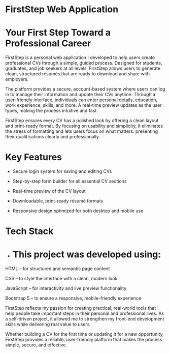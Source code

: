 # FirstStep Web Application
# Your First Step Toward a Professional Career

FirstStep is a personal web application I developed to help users create professional CVs through a simple, guided process. Designed for students, graduates, and job seekers at all levels, FirstStep allows users to generate clean, structured résumés that are ready to download and share with employers.

The platform provides a secure, account-based system where users can log in to manage their information and update their CVs anytime. Through a user-friendly interface, individuals can enter personal details, education, work experience, skills, and more. A real-time preview updates as the user types, making the process intuitive and fast.

FirstStep ensures every CV has a polished look by offering a clean layout and print-ready format. By focusing on usability and simplicity, it eliminates the stress of formatting and lets users focus on what matters: presenting their qualifications clearly and professionally.

# Key Features
- Secure login system for saving and editing CVs

- Step-by-step form builder for all essential CV sections

- Real-time preview of the CV layout

- Downloadable, print-ready résumé formats

- Responsive design optimized for both desktop and mobile use

# Tech Stack
- # This project was developed using:

HTML – for structured and semantic page content

CSS – to style the interface with a clean, modern look

JavaScript – for interactivity and live preview functionality

Bootstrap 5 – to ensure a responsive, mobile-friendly experience

FirstStep reflects my passion for creating practical, real-world tools that help people take important steps in their personal and professional lives. As a self-driven project, it allowed me to strengthen my front-end development skills while delivering real value to users.

Whether building a CV for the first time or updating it for a new opportunity, FirstStep provides a reliable, user-friendly platform that makes the process simple, secure, and effective.
